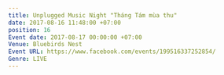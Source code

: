 ```yaml
---
title: Unplugged Music Night "Tháng Tám mùa thu"
date: 2017-08-16 11:48:00 +07:00
position: 16
Event date: 2017-08-17 00:00:00 +07:00
Venue: Bluebirds Nest
Event URL: https://www.facebook.com/events/199516337252854/
Genre: LIVE
---
```


